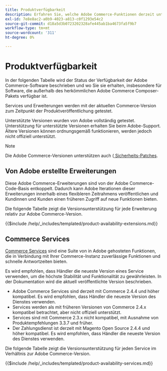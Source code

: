 ```yaml
---
title: Produktverfügbarkeit
description: Erfahren Sie, welche Adobe Commerce-Funktionen derzeit unterstützt werden, und überprüfen Sie deren Kompatibilität mit bestimmten Adobe Commerce-Versionen.
exl-id: 7e8e8ac2-a0b9-4023-a813-c0f1293e54c2
source-git-commit: d18a5d3b0723202328afe445ab1ba4673fa5f9b7
workflow-type: tm+mt
source-wordcount: '311'
ht-degree: 0%

---
```


# Produktverfügbarkeit

In der folgenden Tabelle wird der Status der Verfügbarkeit der Adobe Commerce-Software beschrieben und wo Sie sie erhalten, insbesondere für Software, die außerhalb des herkömmlichen Adobe Commerce Composer-Pakets verfügbar ist.

Services und Erweiterungen werden mit der aktuellen Commerce-Version zum Zeitpunkt der Produktveröffentlichung getestet.

Unterstützte Versionen wurden von Adobe vollständig getestet. Unterstützung für unterstützte Versionen erhalten Sie beim Adobe-Support. Ältere Versionen können ordnungsgemäß funktionieren, werden jedoch nicht offiziell unterstützt.

>[!NOTE]
>
>Die Adobe Commerce-Versionen unterstützen auch ([ Sicherheits-Patches](versions.md).

## Von Adobe erstellte Erweiterungen

Diese Adobe Commerce-Erweiterungen sind von der Adobe Commerce-Code-Basis entkoppelt. Dadurch kann Adobe Iterationen dieser Erweiterungen innerhalb eines flexibleren Zeitrahmens veröffentlichen und Kundinnen und Kunden einen früheren Zugriff auf neue Funktionen bieten.

Die folgende Tabelle zeigt die Versionsunterstützung für jede Erweiterung relativ zur Adobe Commerce-Version.

{{$include /help/_includes/templated/product-availability-extensions.md}}

## Commerce Services

[Commerce Services](https://experienceleague.adobe.com/docs/commerce/user-guides/home.html?lang=de) sind eine Suite von in Adobe gehosteten Funktionen, die in Verbindung mit Ihrer Commerce-Instanz zuverlässige Funktionen und schnelle Antwortzeiten bieten.

Es wird empfohlen, dass Händler die neueste Version eines Service verwenden, um die höchste Stabilität und Funktionalität zu gewährleisten. In der Dokumentation wird die aktuell veröffentlichte Version beschrieben.

* Adobe Commerce Services sind derzeit mit Commerce 2.4.4 und höher kompatibel. Es wird empfohlen, dass Händler die neueste Version des Dienstes verwenden.
* Services werden als mit früheren Versionen von Commerce 2.4.x kompatibel betrachtet, aber nicht offiziell unterstützt.
* Services sind mit Commerce 2.3.x nicht kompatibel, mit Ausnahme von Produktempfehlungen 3.3.7 und früher.
* Der Zahlungsdienst ist derzeit mit Magento Open Source 2.4.4 und höher kompatibel. Es wird empfohlen, dass Händler die neueste Version des Dienstes verwenden.

Die folgende Tabelle zeigt die Versionsunterstützung für jeden Service im Verhältnis zur Adobe Commerce-Version.

{{$include /help/_includes/templated/product-availability-services.md}}

<!-- Last updated from includes: 2025-09-23 12:01:22 -->
